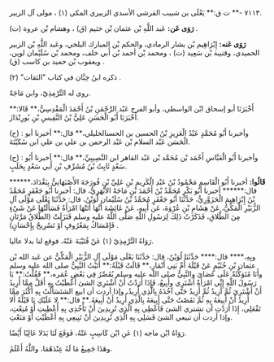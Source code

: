 ٧١١٣ -** ت ق:** يَعْلَى بن شبيب القرشي الأسدي الزبيري المكي (١) ، مولى آل الزبير.

**رَوَى عَن:** عَبد اللَّهِ بْن عثمان بْن خثيم (ق) ، وهشام بْن عروة (ت) .

**رَوَى عَنه:** إِبْرَاهِيم بْن بشار الرمادي، والحكم بْن المبارك البلخي، وعَبد اللَّهِ بْن الزبير الحميدي، وقتيبة بْن سَعِيد (ت) ، ومحمد بْن أحمد بْن أَبي خلف، ومحمد بْن سُلَيْمان لوين، ويعقوب بْن حميد بن كاسب (ق) .

ذكره ابنُ حِبَّان في كتاب "الثقات" (٢) .

روى له التِّرْمِذِيّ، وابن مَاجَهْ.

أَخْبَرَنَا أبو إسحاق ابْن الواسطي، وأبو الفرج عَبْد الرَّحْمَنِ بْنُ أَحْمَدَ الْمَقْدِسِيُّ،** قَالا:** أَخْبَرَنَا أَبُو الْحَسَنِ عَلِيُّ بْنُ النَّفِيسِ بْنِ بُورِنْدَازَ.

(ح) : وأخبرنا أَبُو مُحَمَّدٍ عَبْدُ الْعَزِيزِ بْنُ الحسين بن الحسنالخليلي،** قال:** أخبرنا أبو الْحَسَن عَبْد السلام بْن عَبْد الرحمن بن علي بن علي ابن سُكَيْنَةَ.

(ح) : وأخبرنا أَبُو الْعَبَّاسِ أَحْمَد بْن مُحَمَّد بْن عَبْد القاهر ابن النَّصِيبِيِّ،** قال:** أخبرنا أَبُو سَعْدٍ ثَابِتُ بْنُ مُشَرِّفِ بْنِ أَبي سَعْدٍ بِحَلَبٍ.

**قَالُوا:** أخبرنا أَبُو الْقَاسِمِ مَحْمُودُ بْنُ عَبْدِ الْكَرِيمِ بْنِ عَلِيِّ بْنِ فُورَجَةَ الأَصْبَهَانِيُّ بِبَغْدَادَ،****** قال:****** أخبرنا أَبُو بَكْرٍ مُحَمَّدُ بْنُ أَحْمَدَ بْنِ مَاجَهْ الأَبْهَرِيُّ، قال: أخبرنا أَبُو جَعْفَرٍ مُحَمَّدُ بْنُ إِبْرَاهِيمَ الْحَزَوَّرِيُّ، حَدَّثَنَا أَبُو جَعْفَرٍ مُحَمَّدُ بْنُ سُلَيْمان لُوَيْنُ، قال: حَدَّثَنَا يَعْلَى مَوْلَى آلِ الزُّبَيْرِ الْمَكِّيُّ، عَنْ هِشَامِ بْنِ عُرْوَةَ، عَن أَبِيهِ، عَنْ عَائِشَةَ أَنَّهَا أَتَتْهَا امْرَأَةٌ فَسَأَلَتْهَا عَنْ شَيْءٍ مِنَ الطَّلاقِ، فَذَكَرْتُ ذَلِكَ لِرَسُولِ اللَّهِ صَلَّى اللَّهُ عليه وسلم فَنَزَلَتْ (الطَّلاقُ مَرَّتَانِ فَإِمْسَاكٌ بِمَعْرُوفٍ أَوْ تَسْرِيحٌ بِإِحْسَانٍ) .

رَوَاهُ التِّرْمِذِيّ (١) عَنْ قُتَيْبَةَ عَنْهُ، فوقع لنا بدلا عاليا.

وبِهِ،**** قال:**** حَدَّثَنَا لُوَيْنٌ، قال: حَدَّثَنَا يَعْلَى مَوْلَى آلِ الزُّبَيْرِ الْمَكِّيُّ عن عَبد الله بْن عثمان بْنِ خُثَيْمٍ عَنْ قَيْلَةَ أُمِّ بَنِي أَنْمَارٍ،** قَالَتْ قَيْلَةُ:** أَتَيْتُ النَّبِيُّ صلى الله عليه وسلم وأَنَا مُتَوَكِّئَةٌ عَلَى عَصَايَ والنَّبِيُّ صلى الله عليه وسلم يُقَصِّرُ فِي بَعْضِ عُمَره،** فَقُلْتُ:** يَا رَسُولَ اللَّهِ إِنِّي امْرَأَةٌ أَشْتَرِي وأَبِيعُ، فَإِذَا أَرَدْتُ أَنْ أَشْتَرِيَ الشئ أَعْطَيْتُ بِهِ أَقَلَّ مِمَّا أُرِيدُ أَنْ أَشْتَرِيَ ثُمَّ أَزِيدُ ثُمَّ أَزِيدُ حَتَّى آخُذَهُ بِالَّذِي أُرِيدُ، وإذا أردت أن ابيع الشئسَأَلْتُ بِهِ أَكْثَرَ مِمَّا أُرِيدُ أَنْ أَبِيعَهُ بِهِ ثُمَّ نَقَصْتُ حَتَّى أَبِيعَهُ بِالَّذِي أُرِيدُ أَنْ أَبِيعَهُ.** قال:** لا عَلَيْكِ يَا قَيْلَةُ أَلا تَفْعَلِي، إِذَا أَرَدْتِ أن تشتري الشئ فَأَعْطِي بِهِ الَّذِي تُرِيدِينَ أَنْ تَأْخُذِي بِهِ أُعْطِيتِ أَوْ مُنِعْتِ، وإذا أردت أن تبيعي الشئ فَسَلِي بِهِ الَّذِي تُرِيدِينَ أَنْ تَبِيعِي بِهِ أَعْطَيْتِ أَوْ مَنَعْتِ.

رَوَاهُ ابْن ماجه (١) عَنِ ابْن كَاسِبٍ عَنْهُ، فَوَقَعَ لَنَا بَدَلا عَالِيًا أَيْضًا.

وهَذَا جَمِيعُ مَا لَهُ عِنْدَهُمَا، واللَّهُ أَعْلَمُ.
